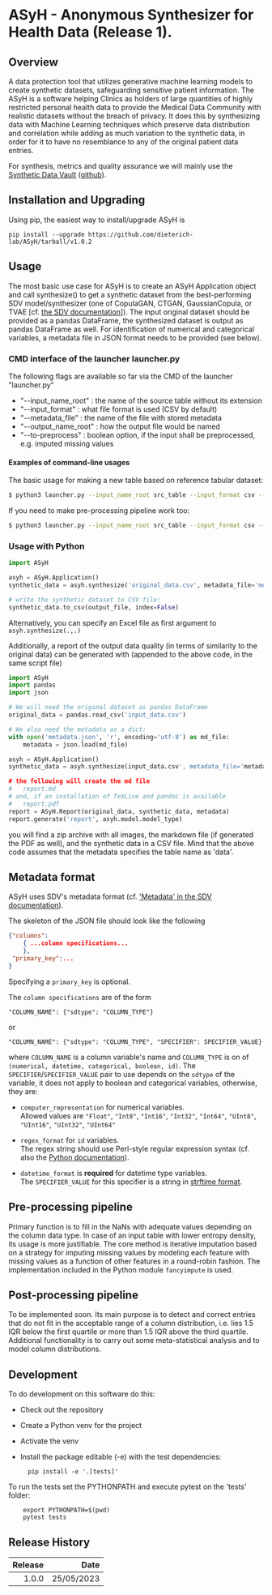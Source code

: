 # ASyH - Anonymous Synthesizer for Health Data (Release 1).

## Overview


A data protection tool that utilizes generative machine learning models to create synthetic datasets, safeguarding sensitive patient information.
The ASyH is a software helping Clinics as holders of large quantities of highly restricted personal health data to provide the Medical Data Community with realistic datasets without the breach of privacy.  It does this by synthesizing data with Machine Learning techniques which preserve data distribution and correlation while adding as much variation to the synthetic data, in order for it to have no resemblance to any of the original patient data entries.

For synthesis, metrics and quality assurance we will mainly use the [Synthetic Data Vault](https://sdv.dev) ([github](https://github.com/sdv-dev/SDV)).

## Installation and Upgrading

Using pip, the easiest way to install/upgrade ASyH is

    pip install --upgrade https://github.com/dieterich-lab/ASyH/tarball/v1.0.2

## Usage

The most basic use case for ASyH is to create an ASyH Application object and call synthesize() to get a synthetic dataset from the best-performing SDV model/synthesizer (one of CopulaGAN, CTGAN, GaussianCopula, or TVAE [cf. [the SDV documentation](https://docs.sdv.dev/sdv/single-table-data/modeling/synthesizers)]).  The input original dataset should be provided as a pandas DataFrame, the synthesized dataset is output as pandas DataFrame as well.  For identification of numerical and categorical variables, a metadata file in JSON format needs to be provided (see below).


### CMD interface of the launcher launcher.py
The following flags are available so far via the CMD of the launcher "launcher.py"
- "--input_name_root" : the name of the source table without its extension
- "--input_format" : what file format is used (CSV by default)
- "--metadata_file" : the name of the file with stored metadata
- "--output_name_root" : how the output file would be named
- "--to-preprocess" : boolean option, if the input shall be preprocessed, e.g. imputed missing values

#### Examples of command-line usages
The basic usage for making a new table based on reference tabular dataset:
```bash
$ python3 launcher.py --input_name_root src_table --input_format csv --metadata_file metadata_table.json --output_name_root new_table
```
If you need to make pre-processing pipeline work too:
```bash
$ python3 launcher.py --input_name_root src_table --input_format csv --metadata_file metadata_table.json --output_name_root new_table --to-preprocess
```

### Usage with Python
```python
import ASyH

asyh = ASyH.Application()
synthetic_data = asyh.synthesize('original_data.csv', metadata_file='metadata.json')

# write the synthetic dataset to CSV file:
synthetic_data.to_csv(output_file, index=False)
```
Alternatively, you can specify an Excel file as first argument to `asyh.synthesize(.,.)`

Additionally, a report of the output data quality (in terms of similarity to the original data) can be generated with (appended to the above code, in the same script file)

```python
import ASyH
import pandas
import json

# We will need the original dataset as pandas DataFrame
original_data = pandas.read_csv('input_data.csv')

# We also need the metadata as a dict:
with open('metadata.json', 'r', encoding='utf-8') as md_file:
    metadata = json.load(md_file)

asyh = ASyH.Application()
synthetic_data = asyh.synthesize(input_data.csv', metadata_file='metadata.json')

# the following will create the md file
#   report.md
# and, if an installation of TeXLive and pandoc is available
#   report.pdf
report = ASyH.Report(original_data, synthetic_data, metadata)
report.generate('report', asyh.model.model_type)
```

you will find a zip archive with all images, the markdown file (if generated the PDF as well), and the synthetic data in a CSV file.  Mind that the above code assumes that the metadata specifies the table name as 'data'.

## Metadata format

ASyH uses SDV's metadata format (cf. ['Metadata' in the SDV documentation](https://docs.sdv.dev/sdv/reference/metadata-spec/single-table-metadata-json)).

The skeleton of the JSON file should look like the following
```JSON
{"columns":
    { ...column specifications...
    },
 "primary_key":...
}
```
Specifying a `primary_key` is optional.

The `column specifications` are of the form

    "COLUMN_NAME": {"sdtype": "COLUMN_TYPE"}

or

    "COLUMN_NAME": {"sdtype": "COLUMN_TYPE", "SPECIFIER": SPECIFIER_VALUE}

where `COLUMN_NAME` is a column variable's name and `COLUMN_TYPE` is on of `(numerical, datetime, categorical, boolean, id)`.  The `SPECIFIER`/`SPECIFIER_VALUE` pair to use depends on the `sdtype` of the variable, it does not apply to boolean and categorical variables, otherwise, they are:

* `computer_representation` for numerical variables.  
Allowed values are `"Float"`, `"Int8"`, `"Int16"`, `"Int32"`, `"Int64"`, `"UInt8"`, `"UInt16"`, `"UInt32"`, `"UInt64"`

* `regex_format` for `id` variables.  
The regex string should use Perl-style regular expression syntax (cf. also the [Python documentation](https://docs.python.org/3/library/re.html)).

* `datetime_format` is **required** for datetime type variables.  
The `SPECIFIER_VALUE` for this specifier is a string in [strftime format](https://docs.python.org/3/library/datetime.html#strftime-and-strptime-format-codes).


## Pre-processing pipeline
Primary function is to fill in the NaNs with adequate values depending on the
column data type.  In case of an input table with lower entropy density, its
usage is more justifiable.  The core method is iterative imputation based on a
strategy for imputing missing values by modeling each feature with missing
values as a function of other features in a round-robin fashion.  The
implementation included in the Python module `fancyimpute` is used.


## Post-processing pipeline
To be implemented soon. Its main purpose is to detect and correct entries that do not
fit in the acceptable range of a column distribution, i.e. lies 1.5 IQR below
the first quartile or more than 1.5 IQR above the third quartile.  Additional
functionality is to carry out some meta-statistical analysis and to model
column distributions.


## Development

To do development on this software do this:

* Check out the repository
* Create a Python venv for the project
* Activate the venv
* Install the package editable (-e) with the test dependencies:

        pip install -e '.[tests]'

To run the tests set the PYTHONPATH and execute pytest on the 'tests' folder:

        export PYTHONPATH=$(pwd)
        pytest tests

## Release History
| Release | Date |
| ---: | ---: |
|1.0.0| 25/05/2023|
